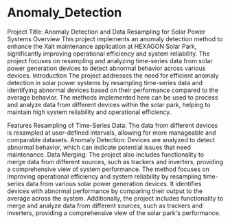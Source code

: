 # Anomaly_Detection
Project Title: Anomaly Detection and Data Resampling for Solar Power Systems
Overview
This project implements an anomaly detection method to enhance the Xalt maintenance application at HEXAGON Solar Park, significantly improving operational efficiency and system reliability. The project focuses on resampling and analyzing time-series data from solar power generation devices to detect abnormal behavior across various devices.
Introduction
The project addresses the need for efficient anomaly detection in solar power systems by resampling time-series data and identifying abnormal devices based on their performance compared to the average behavior. The methods implemented here can be used to process and analyze data from different devices within the solar park, helping to maintain high system reliability and operational efficiency.

Features
Resampling of Time-Series Data: The data from different devices is resampled at user-defined intervals, allowing for more manageable and comparable datasets.
Anomaly Detection: Devices are analyzed to detect abnormal behavior, which can indicate potential issues that need maintenance.
Data Merging: The project also includes functionality to merge data from different sources, such as trackers and inverters, providing a comprehensive view of system performance.
The method focuses on improving operational efficiency and system reliability by resampling time-series data from various solar power generation devices. It identifies devices with abnormal performance by comparing their output to the average across the system. Additionally, the project includes functionality to merge and analyze data from different sources, such as trackers and inverters, providing a comprehensive view of the solar park's performance.
